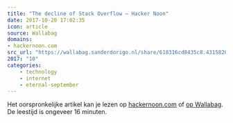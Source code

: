 ```yaml
---
title: "The decline of Stack Overflow – Hacker Noon"
date: 2017-10-20 17:02:35
icon: article
source: Wallabag
domains:
- hackernoon.com
src_url: "https://wallabag.sanderdorigo.nl/share/618316cd8435c8.43158206"
2017: "10"
categories:
    - technology
    - internet
    - eternal-september
---
```

Het oorspronkelijke artikel kan je lezen op [hackernoon.com](https://hackernoon.com/the-decline-of-stack-overflow-7cb69faa575d?gi=e3036c436088) of [op Wallabag](https://wallabag.sanderdorigo.nl/share/618316cd8435c8.43158206). De leestijd is ongeveer 16 minuten.